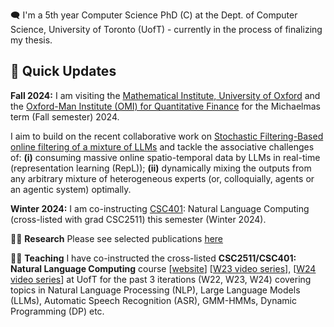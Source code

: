 :left_speech_bubble: I'm a 5th year Computer Science PhD (C) at the Dept. of Computer Science, University of Toronto (UofT) - currently in the process of finalizing my thesis. 

## 👋 Quick Updates 

**Fall 2024:** I am visiting the [Mathematical Institute, University of Oxford](https://www.maths.ox.ac.uk/) and the [Oxford-Man Institute (OMI) for Quantitative Finance](https://oxford-man.ox.ac.uk/) for the Michaelmas term (Fall semester) 2024.

I aim to build on the recent collaborative work on [Stochastic Filtering-Based online filtering of a mixture of LLMs](https://arxiv.org/abs/2406.02969) and tackle the associative challenges of: **(i)** consuming massive online spatio-temporal data by LLMs in real-time (representation learning (RepL)); **(ii)** dynamically mixing the outputs from any arbitrary mixture of heterogeneous experts (or, colloquially, agents or an agentic system) optimally.

**Winter 2024:** I am co-instructing [CSC401](http://www.cs.toronto.edu/~raeidsaqur/csc401): Natural Language Computing (cross-listed with grad CSC2511) this semester (Winter 2024).

🧑‍💻 **Research** Please see selected publications [here](https://www.cs.toronto.edu/~raeidsaqur/#research)

👨‍🏫 **Teaching** I have co-instructed the cross-listed **CSC2511/CSC401: Natural Language Computing** course [[website](https://www.cs.toronto.edu/~raeidsaqur/csc401/)] 
[[W23 video series](https://www.youtube.com/playlist?list=PLEXdjTIXzha0joFE8iewX6CMzAUdneKMu)], [[W24 video series](https://youtube.com/playlist?list=PLEXdjTIXzha3eS4Mnphir5PyKPehcZm0H&si=RMpXixApofsx30vz)]
at UofT for the past 3 iterations (W22, W23, W24) covering topics in Natural Language Processing (NLP), Large Language Models (LLMs), Automatic Speech Recognition (ASR), GMM-HMMs, Dynamic Programming (DP) etc. 


